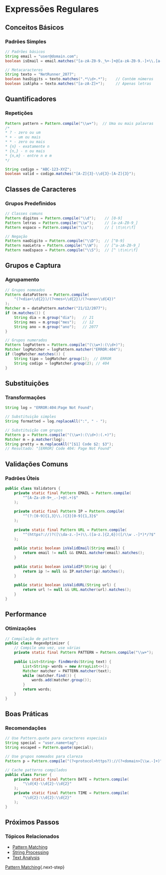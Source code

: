 # Expressões Regulares

## Conceitos Básicos

### Padrões Simples
```java
// Padrões básicos
String email = "user@domain.com";
boolean isEmail = email.matches("[a-zA-Z0-9._%+-]+@[a-zA-Z0-9.-]+\\.[a-zA-Z]{2,}");

// Metacaracteres
String texto = "NetRunner_2077";
boolean hasDigits = texto.matches(".*\\d+.*");    // Contém números
boolean isAlpha = texto.matches("[a-zA-Z]+");     // Apenas letras
```

## Quantificadores

### Repetições
```java
Pattern pattern = Pattern.compile("\\w+");  // Uma ou mais palavras
/*
* ? - zero ou um
* + - um ou mais
* * - zero ou mais
* {n} - exatamente n
* {n,} - n ou mais
* {n,m} - entre n e m
*/

String codigo = "ABC-123-XYZ";
boolean valid = codigo.matches("[A-Z]{3}-\\d{3}-[A-Z]{3}");
```

## Classes de Caracteres

### Grupos Predefinidos
```java
// Classes comuns
Pattern digitos = Pattern.compile("\\d");    // [0-9]
Pattern letras = Pattern.compile("\\w");     // [a-zA-Z0-9_]
Pattern espaco = Pattern.compile("\\s");     // [ \t\n\r\f]

// Negação
Pattern naoDigito = Pattern.compile("\\D");  // [^0-9]
Pattern naoLetra = Pattern.compile("\\W");   // [^a-zA-Z0-9_]
Pattern naoEspaco = Pattern.compile("\\S");  // [^ \t\n\r\f]
```

## Grupos e Captura

### Agrupamento
```java
// Grupos nomeados
Pattern dataPattern = Pattern.compile(
    "(?<dia>\\d{2})/(?<mes>\\d{2})/(?<ano>\\d{4})"
);
Matcher m = dataPattern.matcher("21/12/2077");
if (m.matches()) {
    String dia = m.group("dia");   // 21
    String mes = m.group("mes");   // 12
    String ano = m.group("ano");   // 2077
}

// Grupos numerados
Pattern logPattern = Pattern.compile("(\\w+):(\\d+)");
Matcher logMatcher = logPattern.matcher("ERROR:404");
if (logMatcher.matches()) {
    String tipo = logMatcher.group(1);  // ERROR
    String codigo = logMatcher.group(2); // 404
}
```

## Substituições

### Transformações
```java
String log = "ERROR:404:Page Not Found";

// Substituição simples
String formatted = log.replaceAll(":", " - ");

// Substituição com grupos
Pattern p = Pattern.compile("(\\w+):(\\d+):(.+)");
Matcher m = p.matcher(log);
String pretty = m.replaceAll("[$1] Code $2: $3");
// Resultado: "[ERROR] Code 404: Page Not Found"
```

## Validações Comuns

### Padrões Úteis
```java
public class Validators {
    private static final Pattern EMAIL = Pattern.compile(
        "^[A-Za-z0-9+_.-]+@(.+)$"
    );
    
    private static final Pattern IP = Pattern.compile(
        "^(?:[0-9]{1,3}\\.){3}[0-9]{1,3}$"
    );
    
    private static final Pattern URL = Pattern.compile(
        "^(https?://)?([\\da-z.-]+)\\.([a-z.]{2,6})([/\\w .-]*)*/?$"
    );
    
    public static boolean isValidEmail(String email) {
        return email != null && EMAIL.matcher(email).matches();
    }
    
    public static boolean isValidIP(String ip) {
        return ip != null && IP.matcher(ip).matches();
    }
    
    public static boolean isValidURL(String url) {
        return url != null && URL.matcher(url).matches();
    }
}
```

## Performance

### Otimizações
```java
// Compilação de pattern
public class RegexOptimizer {
    // Compile uma vez, use várias
    private static final Pattern PATTERN = Pattern.compile("\\w+");
    
    public List<String> findWords(String text) {
        List<String> words = new ArrayList<>();
        Matcher matcher = PATTERN.matcher(text);
        while (matcher.find()) {
            words.add(matcher.group());
        }
        return words;
    }
}
```

## Boas Práticas

### Recomendações
```java
// Use Pattern.quote para caracteres especiais
String special = "user.name+tag";
String escaped = Pattern.quote(special);

// Use grupos nomeados para clareza
Pattern p = Pattern.compile("(?<protocol>https?)://(?<domain>[\\w.-]+)");

// Cache patterns compilados
public class Parser {
    private static final Pattern DATE = Pattern.compile(
        "\\d{4}-\\d{2}-\\d{2}"
    );
    private static final Pattern TIME = Pattern.compile(
        "\\d{2}:\\d{2}:\\d{2}"
    );
}
```

## Próximos Passos

### Tópicos Relacionados
- [Pattern Matching](pattern-matching.md)
- [String Processing](string-processing.md)
- [Text Analysis](text-analysis.md)

[Pattern Matching](pattern-matching.md){.next-step}